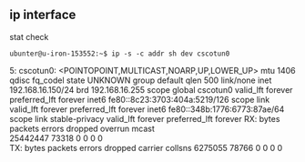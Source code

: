 ## ip interface 
stat check 
```
ubunter@u-iron-153552:~$ ip -s -c addr sh dev cscotun0
```

5: cscotun0: <POINTOPOINT,MULTICAST,NOARP,UP,LOWER_UP> mtu 1406 qdisc fq_codel state UNKNOWN group default qlen 500
    link/none 
    inet 192.168.16.150/24 brd 192.168.16.255 scope global cscotun0
       valid_lft forever preferred_lft forever
    inet6 fe80::8c23:3703:404a:5219/126 scope link 
       valid_lft forever preferred_lft forever
    inet6 fe80::348b:1776:6773:87ae/64 scope link stable-privacy 
       valid_lft forever preferred_lft forever
    RX: bytes  packets  errors  dropped overrun mcast   
    25442447   73318    0       0       0       0       
    TX: bytes  packets  errors  dropped carrier collsns 
    6275055    78766    0       0       0       0
